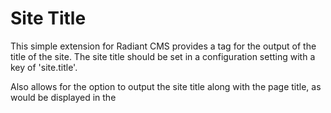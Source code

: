 # Site Title

This simple extension for Radiant CMS provides a tag for the output of
the title of the site. The site title should be set in a configuration
setting with a key of 'site.title'. 

Also allows for the option to output the site title along with the page
title, as would be displayed in the <title> tag of a HTML page.

## Examples

`<r:site:title />`

*outputs*

Your Site Title

`<r:site:title with_page_title="true" />`

*outputs*

Your Page Title » Your Site Title

`<r:site:title with_page_title="true" separator=" | " />`

*outputs*

Your Page Title | Your Site Title

Created by [Small Spark](http://www.smallspark.com.au) and released as
free software under a [Creative Commons Attribution 3.0 License](http://creativecommons.org/licenses/by/3.0/).
